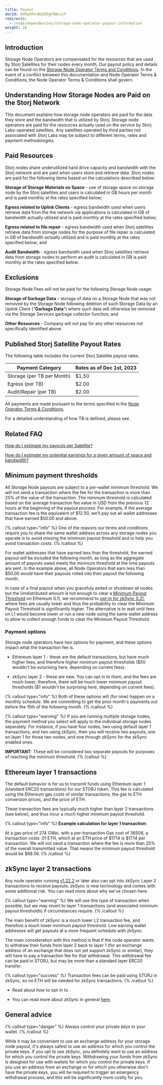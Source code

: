 ```yaml
---
title: Payout
docId: DVKqtMtnBdZ99gFRWCojP
redirects:
  - /node/dependencies/storage-node-operator-payout-information
weight: 10
---
```


## Introduction

Storage Node Operators are compensated for the resources that are used by Storj Satellites for their nodes every month. Our payout policy and details can be found on the [Storage Node Operator Terms and Conditions](https://storj.io/storj-operator-terms/). In the event of a conflict between this documentation and Node Operator Terms & Conditions, the Node Operator Terms & Conditions shall govern.

## Understanding How Storage Nodes are Paid on the Storj Network

This document explains how storage node operators are paid for the data they store and the bandwidth that is utilized by Storj. Storage node operators are paid for the resources actually used on the service by Storj Labs-operated satellites. Any satellites operated by third parties not associated with Storj Labs may be subject to different terms, rates and payment methodologies.

## Paid Resources

Storj nodes share underutilized hard drive capacity and bandwidth with the Storj network and are paid when users store and retrieve data. Storj nodes are paid for the following items based on the calculations described below:

**Storage of Storage Materials on Space** - use of storage space on storage node by the Storj satellites and users is calculated in GB hours per month and is paid monthly at the rates specified below;

**Egress related to Uplink Clients** - egress bandwidth used when users retrieve data from the the network via applications is calculated in GB of bandwidth actually utilized and is paid monthly at the rates specified below;

**Egress related to file repair** - egress bandwidth used when Storj satellites retrieve data from storage nodes for the purpose of file repair is calculated in GB of bandwidth actually utilized and is paid monthly at the rates specified below; and

**Audit Bandwidth** - egress bandwidth used when Storj satellites retrieve data from storage nodes to perform an audit is calculated in GB is paid monthly at the rates specified below.

## Exclusions

Storage Node Fees will not be paid for the following Storage Node usage:

**Storage of Garbage Data** – storage of data on a Storage Node that was not removed by the Storage Node following deletion of such Storage Data by an Uplink Client (“**Garbage Data**”) where such data will otherwise be removed via the Storage Services garbage collector function; and

**Other Resources** - Company will not pay for any other resources not specifically identified above.

## Published Storj Satellite Payout Rates

The following table includes the current Storj Satellite payout rates.

| **Payment Category**       | **Rates as of Dec 1st, 2023** |
| ---------------------      | ----------------------------- |
| Storage (per TB per Month) | $1.50                         |
| Egress (per TB)            | $2.00                         |
| Audit/Repair (per TB)      | $2.00                         |

All payments are made pursuant to the terms specified in the [Node Operator Terms & Conditions](https://www.storj.io/node-operator-terms-conditions).

For a detailed understanding of how TB is defined, please see [](docId:59T_2l7c1rvZVhI8p91VX#object-storage).

## Related FAQ

[How do I estimate my payouts per Satellite?](docId:2tLLmAjix5YnHHa1oflQp)

[How do I estimate my potential earnings for a given amount of space and bandwidth?](docId:bG8Q88XbTvEPkzsuc02T8)

[](docId:6xwcyBYTMDNojI58mxXSd)

## Minimum payment thresholds

All Storage Node payouts are subject to a per-wallet minimum threshold. We will not send a transaction where the fee for the transaction is more than 25% of the value of the transaction. The minimum threshold is calculated based on the average transaction fee value in USD from the previous 12 hours at the beginning of the payout process. For example, if the average transaction fee is the equivalent of $12.50, we’ll pay out all wallet addresses that have earned $50.00 and above.

{% callout type="info"  %}
One of the reasons our terms and conditions require you to share the same wallet address across any storage nodes you operate is to avoid missing the minimum payout threshold and to help you avoid transaction costs.
{% /callout %}

For wallet addresses that have earned less than the threshold, the earned payout will be included the following month, as long as the aggregate amount of payouts owed meets the minimum threshold at the time payouts are sent. In the example above, all Node Operators that earn less than $50.00 would have their payouts rolled into their payout the following month.

In case of a final payout when you gracefuly exited or shutdown all nodes but the Undistributed amount is not enough to clear a [Minimum Payout Threshold](#minimum-payment-thresholds) on Ethereum (L1), we recommend to [opt-in for zkSync (L2)](docId:6TX_ve1PyUrXuwax-mWWw), where fees are usually lower and thus the probability to clear the Minimum Payout Threshold is significantly higher. The alternative is to wait until fees on L1 would become lower or run a new node using the same wallet address to allow to collect enough funds to clear the Minimum Payout Threshold.

### Payment options

Storage node operators have two options for payment, and these options impact what the transaction fee is.

- Ethereum layer 1 - these are the default transactions, but have much higher fees, and therefore higher minimum payout thresholds ($50 wouldn't be surprising here, depending on current fees).

- zkSync layer 2 - these are new. You can opt in to them, and the fees are much lower, therefore, there will be much lower minimum payout thresholds ($1 wouldn't be surprising here, depending on current fees).

{% callout type="info"  %}
Both of these options will (for now) happen on a monthly schedule. We are committing to get the prior month's payments out before the 15th of the following month.
{% /callout %}

{% callout type="warning"  %}
If you are running multiple storage nodes, the payment method you select will apply to the individual storage nodes separately. For instance, if you have four nodes, two using default layer 1 transactions, and two using zkSync, then you will receive two payouts, one on layer 1 for those two nodes, and one through zkSync for the zkSync enabled ones.

**IMPORTANT**: These will be considered two separate payouts for purposes of reaching the minimum threshold.
{% /callout %}

## Ethereum layer 1 transactions

The default behavior is for us to transmit funds using Ethereum layer 1 (standard ERC20 transactions) for our STORJ token. This fee is calculated using the Ethereum gas costs of similar transactions, the gas to ETH conversion prices, and the price of ETH.

These transaction fees are typically much higher than layer 2 transactions (see below), and thus incur a much higher minimum payout threshold.

{% callout type="info"  %}
**Example calculation for layer 1 transaction:**

At a gas price of 274 GWei, with a per-transaction Gas cost of 36508, a transaction costs .01 ETH, which at an ETH price of $1714 is $17.14 per transaction. We will not send a transaction where the fee is more than 25% of the overall transmitted value. That means the minimum payout threshold would be $68.56.
{% /callout %}

## zkSync layer 2 transactions

Any node operator running [v1.22.2](https://github.com/storj/storj/releases/tag/v1.22.2) or later also can opt into zkSync Layer 2 transactions to receive payouts. zkSync is new technology and comes with some additional risk. You can read more about why we've chosen [](docId:6TX_ve1PyUrXuwax-mWWw) here.

{% callout type="warning"  %}
We will use this type of transaction when possible, but we may revert to layer 1 transactions (and associated minimum payout thresholds) if circumstances require.
{% /callout %}

The main benefit of zkSync is a much lower L2 transaction fee, and therefore a much lower minimum payout threshold. Low earning wallet addresses will get payouts at a more frequent schedule with zkSync.

The main consideration with this method is that if the node operator wants to withdraw their funds from layer 2 back to layer 1 (for an exchange address of an exchange that does not yet support zkSync or similar), they will have to pay a transaction fee for that withdrawal. This withdrawal fee can be paid in STORJ, but may be more than a standard layer ERC20 transfer.

{% callout type="success"  %}
Transaction fees can be paid using STORJ in zkSync, so no ETH will be needed for zkSync transactions.
{% /callout %}

- Read about how to opt-in to [](docId:6TX_ve1PyUrXuwax-mWWw).

- You can read more about zkSync in general [here](https://zksync.io).

## General advice

{% callout type="danger"  %}
Always control your private keys to your wallet.
{% /callout %}

While it may be convenient to use an exchange address for your storage node payout, it's always safest to use an address for which you control the private keys. If you opt to use zkSync, you definitely want to use an address for which you control the private keys. Withdrawing your funds from zkSync is designed for use with wallets for which you control the private keys. If you use an address from an exchange or for which you otherwise don't have the private keys, you will be required to trigger an emergency withdrawal process, and this will be significantly more costly for you.
